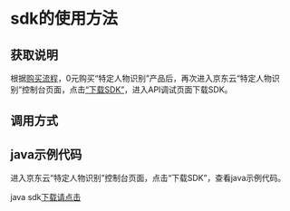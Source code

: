 # **sdk的使用方法**

## 获取说明 
根据[购买流程](../Pricing/Purchase-Process.md)，0元购买“特定人物识别”产品后，再次进入京东云“特定人物识别”控制台页面，点击[“下载SDK”](https://jdai.s3.cn-north-1.jdcloud-oss.com/aisdk/sdk/sdk-0.4.0.jar)，进入API调试页面下载SDK。

## 调用方式

## java示例代码
进入京东云“特定人物识别”控制台页面，点击“下载SDK”，查看java示例代码。

java sdk[下载请点击](https://jdai.s3.cn-north-1.jdcloud-oss.com/aisdk/sdk/sdk-0.4.0.jar)

